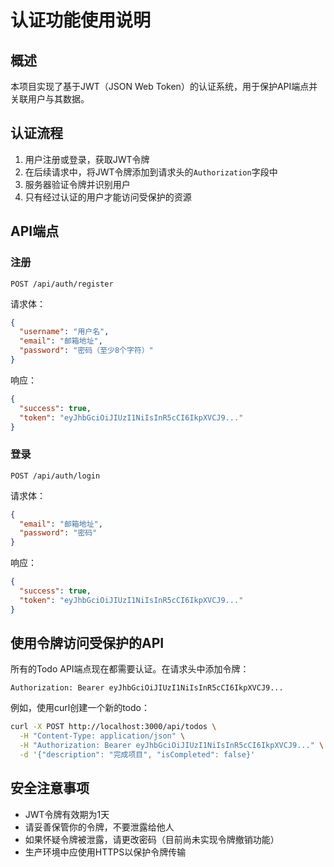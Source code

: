 # 认证功能使用说明

## 概述

本项目实现了基于JWT（JSON Web Token）的认证系统，用于保护API端点并关联用户与其数据。

## 认证流程

1. 用户注册或登录，获取JWT令牌
2. 在后续请求中，将JWT令牌添加到请求头的`Authorization`字段中
3. 服务器验证令牌并识别用户
4. 只有经过认证的用户才能访问受保护的资源

## API端点

### 注册

```
POST /api/auth/register
```

请求体：

```json
{
  "username": "用户名",
  "email": "邮箱地址",
  "password": "密码（至少8个字符）"
}
```

响应：

```json
{
  "success": true,
  "token": "eyJhbGciOiJIUzI1NiIsInR5cCI6IkpXVCJ9..."
}
```

### 登录

```
POST /api/auth/login
```

请求体：

```json
{
  "email": "邮箱地址",
  "password": "密码"
}
```

响应：

```json
{
  "success": true,
  "token": "eyJhbGciOiJIUzI1NiIsInR5cCI6IkpXVCJ9..."
}
```

## 使用令牌访问受保护的API

所有的Todo API端点现在都需要认证。在请求头中添加令牌：

```
Authorization: Bearer eyJhbGciOiJIUzI1NiIsInR5cCI6IkpXVCJ9...
```

例如，使用curl创建一个新的todo：

```bash
curl -X POST http://localhost:3000/api/todos \
  -H "Content-Type: application/json" \
  -H "Authorization: Bearer eyJhbGciOiJIUzI1NiIsInR5cCI6IkpXVCJ9..." \
  -d '{"description": "完成项目", "isCompleted": false}'
```

## 安全注意事项

- JWT令牌有效期为1天
- 请妥善保管你的令牌，不要泄露给他人
- 如果怀疑令牌被泄露，请更改密码（目前尚未实现令牌撤销功能）
- 生产环境中应使用HTTPS以保护令牌传输
